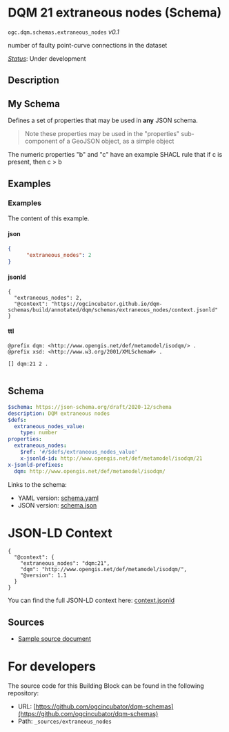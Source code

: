 
# DQM 21 extraneous nodes (Schema)

`ogc.dqm.schemas.extraneous_nodes` *v0.1*

number of faulty point-curve connections in the dataset

[*Status*](http://www.opengis.net/def/status): Under development

## Description

## My Schema

Defines a set of properties that may be used in **any** JSON schema.

> Note these properties may be used in the "properties" sub-component of a GeoJSON object, as a simple object

The numeric properties "b" and "c" have an example SHACL rule that if c is present, then c > b
## Examples

### Examples
The content of this example. 
#### json
```json
{
      "extraneous_nodes": 2
}
```

#### jsonld
```jsonld
{
  "extraneous_nodes": 2,
  "@context": "https://ogcincubator.github.io/dqm-schemas/build/annotated/dqm/schemas/extraneous_nodes/context.jsonld"
}
```

#### ttl
```ttl
@prefix dqm: <http://www.opengis.net/def/metamodel/isodqm/> .
@prefix xsd: <http://www.w3.org/2001/XMLSchema#> .

[] dqm:21 2 .


```

## Schema

```yaml
$schema: https://json-schema.org/draft/2020-12/schema
description: DQM extraneous nodes
$defs:
  extraneous_nodes_value:
    type: number
properties:
  extraneous_nodes:
    $ref: '#/$defs/extraneous_nodes_value'
    x-jsonld-id: http://www.opengis.net/def/metamodel/isodqm/21
x-jsonld-prefixes:
  dqm: http://www.opengis.net/def/metamodel/isodqm/

```

Links to the schema:

* YAML version: [schema.yaml](https://ogcincubator.github.io/dqm-schemas/build/annotated/dqm/schemas/extraneous_nodes/schema.json)
* JSON version: [schema.json](https://ogcincubator.github.io/dqm-schemas/build/annotated/dqm/schemas/extraneous_nodes/schema.yaml)


# JSON-LD Context

```jsonld
{
  "@context": {
    "extraneous_nodes": "dqm:21",
    "dqm": "http://www.opengis.net/def/metamodel/isodqm/",
    "@version": 1.1
  }
}
```

You can find the full JSON-LD context here:
[context.jsonld](https://ogcincubator.github.io/dqm-schemas/build/annotated/dqm/schemas/extraneous_nodes/context.jsonld)

## Sources

* [Sample source document](https://example.com/sources/1)

# For developers

The source code for this Building Block can be found in the following repository:

* URL: [https://github.com/ogcincubator/dqm-schemas](https://github.com/ogcincubator/dqm-schemas)
* Path: `_sources/extraneous_nodes`

